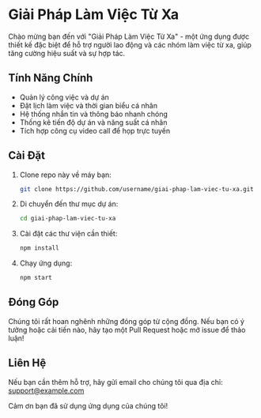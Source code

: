 # Giải Pháp Làm Việc Từ Xa

Chào mừng bạn đến với "Giải Pháp Làm Việc Từ Xa" - một ứng dụng được thiết kế đặc biệt để hỗ trợ người lao động và các nhóm làm việc từ xa, giúp tăng cường hiệu suất và sự hợp tác.

## Tính Năng Chính
- Quản lý công việc và dự án
- Đặt lịch làm việc và thời gian biểu cá nhân
- Hệ thống nhắn tin và thông báo nhanh chóng
- Thống kê tiến độ dự án và năng suất cá nhân
- Tích hợp công cụ video call để họp trực tuyến

## Cài Đặt
1. Clone repo này về máy bạn:
   ```bash
   git clone https://github.com/username/giai-phap-lam-viec-tu-xa.git
   ```
2. Di chuyển đến thư mục dự án:
   ```bash
   cd giai-phap-lam-viec-tu-xa
   ```
3. Cài đặt các thư viện cần thiết:
   ```bash
   npm install
   ```
4. Chạy ứng dụng:
   ```bash
   npm start
   ```

## Đóng Góp
Chúng tôi rất hoan nghênh những đóng góp từ cộng đồng. Nếu bạn có ý tưởng hoặc cải tiến nào, hãy tạo một Pull Request hoặc mở issue để thảo luận!

## Liên Hệ
Nếu bạn cần thêm hỗ trợ, hãy gửi email cho chúng tôi qua địa chỉ: support@example.com

Cảm ơn bạn đã sử dụng ứng dụng của chúng tôi!